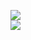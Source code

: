 [![](https://img.shields.io/badge/Made%20With-Github%20Spray-lightgrey.svg?style=for-the-badge&logo=github)](https://github.com/Annihil/github-spray#25499)  
[![](https://i.imgur.com/2DrTn0Z.gif)](https://github.com/Annihil/github-spray)